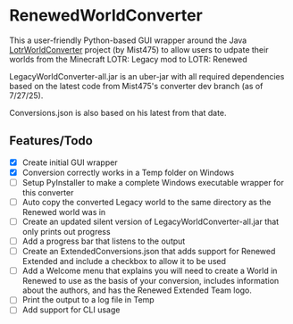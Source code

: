 # RenewedWorldConverter
This a user-friendly Python-based GUI wrapper around the Java [LotrWorldConverter](https://github.com/mist475/LotrModConverter_Public/tree/dev) project (by Mist475) to allow users to udpate their worlds from the Minecraft LOTR: Legacy mod to LOTR: Renewed

LegacyWorldConverter-all.jar is an uber-jar with all required dependencies based on the latest code from Mist475's converter dev branch (as of 7/27/25).

Conversions.json is also based on his latest from that date.

## Features/Todo
- [X] Create initial GUI wrapper
- [X] Conversion correctly works in a Temp folder on Windows
- [ ] Setup PyInstaller to make a complete Windows executable wrapper for this converter
- [ ] Auto copy the converted Legacy world to the same directory as the Renewed world was in
- [ ] Create an updated silent version of LegacyWorldConverter-all.jar that only prints out progress
- [ ] Add a progress bar that listens to the output
- [ ] Create an ExtendedConversions.json that adds support for Renewed Extended and include a checkbox to allow it to be used
- [ ] Add a Welcome menu that explains you will need to create a World in Renewed to use as the basis of your conversion, includes information about the authors, and has the Renewed Extended Team logo.
- [ ] Print the output to a log file in Temp
- [ ] Add support for CLI usage
